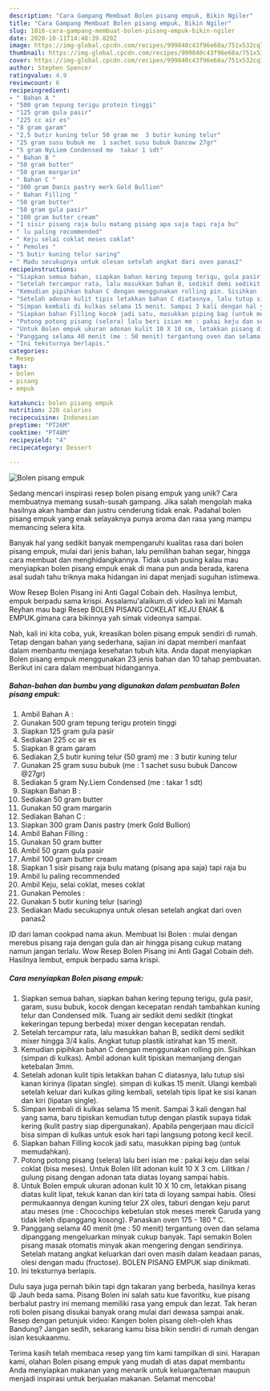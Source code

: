 ```yaml
---
description: "Cara Gampang Membuat Bolen pisang empuk, Bikin Ngiler"
title: "Cara Gampang Membuat Bolen pisang empuk, Bikin Ngiler"
slug: 1816-cara-gampang-membuat-bolen-pisang-empuk-bikin-ngiler
date: 2020-10-11T14:48:39.820Z
image: https://img-global.cpcdn.com/recipes/999840c43f96e68a/751x532cq70/bolen-pisang-empuk-foto-resep-utama.jpg
thumbnail: https://img-global.cpcdn.com/recipes/999840c43f96e68a/751x532cq70/bolen-pisang-empuk-foto-resep-utama.jpg
cover: https://img-global.cpcdn.com/recipes/999840c43f96e68a/751x532cq70/bolen-pisang-empuk-foto-resep-utama.jpg
author: Stephen Spencer
ratingvalue: 4.9
reviewcount: 6
recipeingredient:
- " Bahan A "
- "500 gram tepung terigu protein tinggi"
- "125 gram gula pasir"
- "225 cc air es"
- "8 gram garam"
- "2,5 butir kuning telur 50 gram me  3 butir kuning telur"
- "25 gram susu bubuk me  1 sachet susu bubuk Dancow 27gr"
- "5 gram NyLiem Condensed me  takar 1 sdt"
- " Bahan B "
- "50 gram butter"
- "50 gram margarin"
- " Bahan C "
- "300 gram Danis pastry merk Gold Bullion"
- " Bahan Filling "
- "50 gram butter"
- "50 gram gula pasir"
- "100 gram butter cream"
- "1 sisir pisang raja bulu matang pisang apa saja tapi raja bu"
- " lu paling recommended"
- " Keju selai coklat meses coklat"
- " Pemoles "
- "5 butir kuning telur saring"
- " Madu secukupnya untuk olesan setelah angkat dari oven panas2"
recipeinstructions:
- "Siapkan semua bahan, siapkan bahan kering tepung terigu, gula pasir, garam, susu bubuk, kocok dengan kecepatan rendah tambahkan kuning telur dan Condensed milk. Tuang air sedikit demi sedikit (tingkat kekeringan tepung berbeda) mixer dengan kecepatan rendah."
- "Setelah tercampur rata, lalu masukkan bahan B, sedikit demi sedikit mixer hingga 3/4 kalis. Angkat tutup plastik istirahat kan 15 menit."
- "Kemudian pipihkan bahan C dengan menggunakan rolling pin. Sisihkan (simpan di kulkas). Ambil adonan kulit tipiskan memanjang dengan ketebalan 3mm."
- "Setelah adonan kulit tipis letakkan bahan C diatasnya, lalu tutup sisi kanan kirinya (lipatan single). simpan di kulkas 15 menit. Ulangi kembali setelah keluar dari kulkas giling kembali, setelah tipis lipat ke sisi kanan dan kiri (lipatan single)."
- "Simpan kembali di kulkas selama 15 menit. Sampai 3 kali dengan hal yang sama, baru tipiskan kemudian tutup dengan plastik supaya tidak kering (kulit pastry siap dipergunakan). Apabila pengerjaan mau dicicil bisa simpan di kulkas untuk esok hari tapi langsung potong kecil kecil."
- "Siapkan bahan Filling kocok jadi satu, masukkan piping bag (untuk memudahkan)."
- "Potong potong pisang (selera) lalu beri isian me : pakai keju dan selai coklat (bisa meses). Untuk Bolen lilit adonan kulit 10 X 3 cm. Lilitkan / gulung pisang dengan adonan tata diatas loyang sampai habis."
- "Untuk Bolen empuk ukuran adonan kulit 10 X 10 cm, letakkan pisang diatas kulit lipat, tekuk kanan dan kiri tata di loyang sampai habis. Olesi permukaannya dengan kuning telur 2X oles, taburi dengan keju parut atau meses (me : Chocochips kebetulan stok meses merek Garuda yang tidak leleh dipanggang kosong). Panaskan oven 175 - 180 ° C."
- "Panggang selama 40 menit (me : 50 menit) tergantung oven dan selama dipanggang mengeluarkan minyak cukup banyak. Tapi semakin Bolen pisang masak otomatis minyak akan mengering dengan sendirinya. Setelah matang angkat keluarkan dari oven masih dalam keadaan panas, olesi dengan madu (fructose). BOLEN PISANG EMPUK siap dinikmati."
- "Ini teksturnya berlapis."
categories:
- Resep
tags:
- bolen
- pisang
- empuk

katakunci: bolen pisang empuk 
nutrition: 220 calories
recipecuisine: Indonesian
preptime: "PT26M"
cooktime: "PT48M"
recipeyield: "4"
recipecategory: Dessert

---
```



![Bolen pisang empuk](https://img-global.cpcdn.com/recipes/999840c43f96e68a/751x532cq70/bolen-pisang-empuk-foto-resep-utama.jpg)

Sedang mencari inspirasi resep bolen pisang empuk yang unik? Cara membuatnya memang susah-susah gampang. Jika salah mengolah maka hasilnya akan hambar dan justru cenderung tidak enak. Padahal bolen pisang empuk yang enak selayaknya punya aroma dan rasa yang mampu memancing selera kita.

Banyak hal yang sedikit banyak mempengaruhi kualitas rasa dari bolen pisang empuk, mulai dari jenis bahan, lalu pemilihan bahan segar, hingga cara membuat dan menghidangkannya. Tidak usah pusing kalau mau menyiapkan bolen pisang empuk enak di mana pun anda berada, karena asal sudah tahu triknya maka hidangan ini dapat menjadi suguhan istimewa.

Wow Resep Bolen Pisang ini Anti Gagal Cobain deh. Hasilnya lembut, empuk berpadu sama krispi. Assalamu&#39;alaikum.di video kali ini Mamah Reyhan mau bagi Resep BOLEN PISANG COKELAT KEJU ENAK &amp; EMPUK.gimana cara bikinnya yah simak videonya sampai.


Nah, kali ini kita coba, yuk, kreasikan bolen pisang empuk sendiri di rumah. Tetap dengan bahan yang sederhana, sajian ini dapat memberi manfaat dalam membantu menjaga kesehatan tubuh kita. Anda dapat menyiapkan Bolen pisang empuk menggunakan 23 jenis bahan dan 10 tahap pembuatan. Berikut ini cara dalam membuat hidangannya.

<!--inarticleads1-->

##### Bahan-bahan dan bumbu yang digunakan dalam pembuatan Bolen pisang empuk:

1. Ambil  Bahan A :
1. Gunakan 500 gram tepung terigu protein tinggi
1. Siapkan 125 gram gula pasir
1. Sediakan 225 cc air es
1. Siapkan 8 gram garam
1. Sediakan 2,5 butir kuning telur (50 gram) me : 3 butir kuning telur
1. Gunakan 25 gram susu bubuk (me : 1 sachet susu bubuk Dancow @27gr)
1. Sediakan 5 gram Ny.Liem Condensed (me : takar 1 sdt)
1. Siapkan  Bahan B :
1. Sediakan 50 gram butter
1. Gunakan 50 gram margarin
1. Sediakan  Bahan C :
1. Siapkan 300 gram Danis pastry (merk Gold Bullion)
1. Ambil  Bahan Filling :
1. Gunakan 50 gram butter
1. Ambil 50 gram gula pasir
1. Ambil 100 gram butter cream
1. Siapkan 1 sisir pisang raja bulu matang (pisang apa saja) tapi raja bu
1. Ambil  lu paling recommended
1. Ambil  Keju, selai coklat, meses coklat
1. Gunakan  Pemoles :
1. Gunakan 5 butir kuning telur (saring)
1. Sediakan  Madu secukupnya untuk olesan setelah angkat dari oven panas2


ID dari laman cookpad nama akun. Membuat Isi Bolen : mulai dengan merebus pisang raja dengan gula dan air hingga pisang cukup matang namun jangan terlalu. Wow Resep Bolen Pisang ini Anti Gagal Cobain deh. Hasilnya lembut, empuk berpadu sama krispi. 

<!--inarticleads2-->

##### Cara menyiapkan Bolen pisang empuk:

1. Siapkan semua bahan, siapkan bahan kering tepung terigu, gula pasir, garam, susu bubuk, kocok dengan kecepatan rendah tambahkan kuning telur dan Condensed milk. Tuang air sedikit demi sedikit (tingkat kekeringan tepung berbeda) mixer dengan kecepatan rendah.
1. Setelah tercampur rata, lalu masukkan bahan B, sedikit demi sedikit mixer hingga 3/4 kalis. Angkat tutup plastik istirahat kan 15 menit.
1. Kemudian pipihkan bahan C dengan menggunakan rolling pin. Sisihkan (simpan di kulkas). Ambil adonan kulit tipiskan memanjang dengan ketebalan 3mm.
1. Setelah adonan kulit tipis letakkan bahan C diatasnya, lalu tutup sisi kanan kirinya (lipatan single). simpan di kulkas 15 menit. Ulangi kembali setelah keluar dari kulkas giling kembali, setelah tipis lipat ke sisi kanan dan kiri (lipatan single).
1. Simpan kembali di kulkas selama 15 menit. Sampai 3 kali dengan hal yang sama, baru tipiskan kemudian tutup dengan plastik supaya tidak kering (kulit pastry siap dipergunakan). Apabila pengerjaan mau dicicil bisa simpan di kulkas untuk esok hari tapi langsung potong kecil kecil.
1. Siapkan bahan Filling kocok jadi satu, masukkan piping bag (untuk memudahkan).
1. Potong potong pisang (selera) lalu beri isian me : pakai keju dan selai coklat (bisa meses). Untuk Bolen lilit adonan kulit 10 X 3 cm. Lilitkan / gulung pisang dengan adonan tata diatas loyang sampai habis.
1. Untuk Bolen empuk ukuran adonan kulit 10 X 10 cm, letakkan pisang diatas kulit lipat, tekuk kanan dan kiri tata di loyang sampai habis. Olesi permukaannya dengan kuning telur 2X oles, taburi dengan keju parut atau meses (me : Chocochips kebetulan stok meses merek Garuda yang tidak leleh dipanggang kosong). Panaskan oven 175 - 180 ° C.
1. Panggang selama 40 menit (me : 50 menit) tergantung oven dan selama dipanggang mengeluarkan minyak cukup banyak. Tapi semakin Bolen pisang masak otomatis minyak akan mengering dengan sendirinya. Setelah matang angkat keluarkan dari oven masih dalam keadaan panas, olesi dengan madu (fructose). BOLEN PISANG EMPUK siap dinikmati.
1. Ini teksturnya berlapis.


Dulu saya juga pernah bikin tapi dgn takaran yang berbeda, hasilnya keras😫 Jauh beda sama. Pisang Bolen ini salah satu kue favoritku, kue pisang berbalut pastry ini memang memiliki rasa yang empuk dan lezat. Tak heran roti bolen pisang disukai banyak orang mulai dari dewasa sampai anak. Resep dengan petunjuk video: Kangen bolen pisang oleh-oleh khas Bandung? Jangan sedih, sekarang kamu bisa bikin sendiri di rumah dengan isian kesukaanmu. 

Terima kasih telah membaca resep yang tim kami tampilkan di sini. Harapan kami, olahan Bolen pisang empuk yang mudah di atas dapat membantu Anda menyiapkan makanan yang menarik untuk keluarga/teman maupun menjadi inspirasi untuk berjualan makanan. Selamat mencoba!
